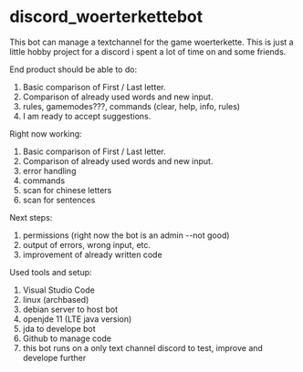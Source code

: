 # discord_woerterkettebot
This bot can manage a textchannel for the game woerterkette.
This is just a little hobby project for a discord i spent a lot of time on and some friends.

End product should be able to do:
1)  Basic comparison of First / Last letter.
2)  Comparison of already used words and new input.
3)  rules, gamemodes???, commands (clear, help, info, rules)
4)  I am ready to accept suggestions.

Right now working:
1)  Basic comparison of First / Last letter.
2)  Comparison of already used words and new input.
3)  error handling
4)  commands
5)  scan for chinese letters
6)  scan for sentences

Next steps: 
1)  permissions (right now the bot is an admin --not good)
2)  output of errors, wrong input, etc.
3)  improvement of already written code

Used tools and setup:
1)  Visual Studio Code
2)  linux (archbased)
3)  debian server to host bot
4)  openjde 11 (LTE java version)
5)  jda to develope bot
6)  Github to manage code
7)  this bot runs on a only text channel discord to test, improve and develope further
